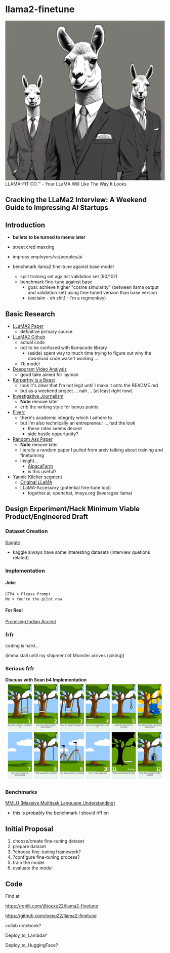 # llama2-finetune
![LLAMA-FIT CO.](assets/llama_in_suit.webp)
LLAMA-FIT CO.™ - Your LLaMA Will Like The Way It Looks

## Cracking the LLaMa2 Interview: A Weekend Guide to Impressing AI Startups

## Introduction

- **bullets to be turned to memo later**

- street cred maxxing

- impress employers/vc/peoples/ai

- benchmark llama2 fine-tune against base model
  - split training set against validation set (90/10?)
  - benchmark fine-tune against base
    - goal: achieve higher "cosine simularity" (between llama output and validation set) using fine-tuned version than base version
    - (exclaim - oh shit! - I'm a regmonkey) 

## Basic Research

- [LLaMA2 Paper](https://arxiv.org/pdf/2307.09288.pdf)
  - definitive primary source
- [LLaMA2 Github](https://github.com/facebookresearch/llama)
  - actual code
  - not to be confused with llamacode library
    - (aside) spent way to much time trying to figure out why the download code wasn't working ...
  - 7b model
- [Deepgram Video Analysis](https://www.youtube.com/watch?v=Otb7Xi8Z0Oo)
  - good take aimed for layman
- [Karparthy is a Beast](https://github.com/karpathy/llama2.c)
  - look it's clear that I'm not legit until I make it onto the README.md
  - but as a weekend project ... nah ... (at least right now)
- [Investigative Journalism](https://www.competitionpolicyinternational.com/wp-content/uploads/2022/07/4-RECOMMENDER-SYSTEMS-APPROACHES-TO-SHAPE-A-SAFE-COMPETITIVE-AND-INNOVATION-DRIVEN-FUTURE.pdf)
  - **Note** remove later
  - crib the writing style for bonus points
- [Fiverr](https://www.fiverr.com/search/gigs?query=LLAMA2&source=top-bar&ref_ctx_id=2ab7ea78dd9c20a111a7363e13a30e50&search_in=everywhere&search-autocomplete-original-term=llama2)
  - there's academic integrity which I adhere to
  - but I'm also technically an entrepreneur ... had the look
    - these rates seems decent
    - side hustle oppurtunity?
- [Random Ass Paper](https://people.cs.umass.edu/~simengsun/paper/rlhf_tech_report.pdf)
  - **Note** remove later
  - literally a random paper I pulled from arxiv talking about training and finetunning
  - insight...
    - [AlpacaFarm](https://crfm.stanford.edu/2023/05/22/alpaca-farm.html)
    - is this useful?
- [Yannic Kilcher segment](https://www.youtube.com/watch?v=xs-0cp1hSnY&ab_channel=YannicKilcher)
  - [Original LLaMA](https://www.youtube.com/watch?v=E5OnoYF2oAk&ab_channel=YannicKilcher)
  - LLaMA-Accessory (potential fine-tune tool)
    - together.ai, openchat, lmsys.org (leverages llama)

## Design Experiment/Hack Minimum Viable Product/Engineered Draft

### Dataset Creation

[Kaggle](https://www.kaggle.com/datasets/sandy1811/data-science-interview-questions)
  - kaggle always have some interesting datasets (interview quetions related)

### Implementation

#### Joke

```
GTP4 > Please Prompt
Me > You're the pilot now
```

#### For Real

[Promising Indian Accent](https://www.youtube.com/watch?v=eeM6V5aPjhk&ab_channel=1littlecoder)

### frfr

coding is hard...

(imma stall until my shipment of Monster arrives (joking))

### Serious frfr

**Discuss with Sean b4 Implementation**
![Engineering Meme](assets/SwingEngineering.webp)

### Benchmarks

[MMLU (Massive Multitask Language Understanding)](https://paperswithcode.com/dataset/mmlu)
  - this is probably the benchmark I should riff on

## Initial Proposal

1) choose/create fine-tuning dataset
2) prepare dataset
3) ?choose fine-tuning framework?
4) ?configure fine-tuning process?
5) train the model
6) evaluate the model

## Code

Find at 

https://replit.com/@joexu22/llama2-finetune

https://github.com/joexu22/llama2-finetune

collab notebook?

Deploy_to_Lambda?

Deploy_to_HuggingFace?